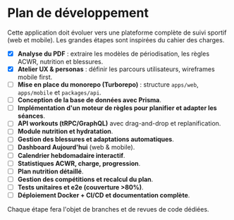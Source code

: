 # Plan de développement

Cette application doit évoluer vers une plateforme complète de suivi sportif (web et mobile). Les grandes étapes sont inspirées du cahier des charges.

- [x] **Analyse du PDF** : extraire les modèles de périodisation, les règles ACWR, nutrition et blessures.
- [x] **Atelier UX & personas** : définir les parcours utilisateurs, wireframes mobile first.
- [ ] **Mise en place du monorepo (Turborepo)** : structure `apps/web`, `apps/mobile` et `packages/api`.
- [ ] **Conception de la base de données avec Prisma**.
- [ ] **Implémentation d'un moteur de règles pour planifier et adapter les séances**.
- [ ] **API workouts (tRPC/GraphQL)** avec drag-and-drop et replanification.
- [ ] **Module nutrition et hydratation**.
- [ ] **Gestion des blessures et adaptations automatiques**.
- [ ] **Dashboard Aujourd'hui** (web & mobile).
- [ ] **Calendrier hebdomadaire interactif**.
- [ ] **Statistiques ACWR, charge, progression**.
- [ ] **Plan nutrition détaillé**.
- [ ] **Gestion des compétitions et recalcul du plan**.
- [ ] **Tests unitaires et e2e (couverture >80%)**.
- [ ] **Déploiement Docker + CI/CD et documentation complète**.

Chaque étape fera l'objet de branches et de revues de code dédiées.
